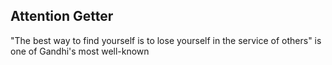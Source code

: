 ## Attention Getter
"The best way to find yourself is to lose yourself in the service of others" is one of Gandhi's most well-known